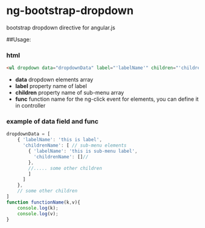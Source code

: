ng-bootstrap-dropdown
=====================

bootstrap dropdown directive for angular.js

##Usage:

### html
```html
<ul dropdown data="dropdownData" label="'labelName'" children="'childrenName'" func="functionName" ></ul>
```
* **data** dropdown elements array
* **label** property name of label
* **children** property name of sub-menu array
* **func** function name for the ng-click event for elements, you can define it in controller

### example of data field and func
```javascript
dropdownData = [
    { 'labelName': 'this is label',
      'childrenName': [ // sub-menu elements
        { 'labelName': 'this is sub-menu label',
          'childrenName': []//
        },
        //..... some other children
        ]
      ]
    },
    // some other children
]
function functionName(k,v){
    console.log(k);
    console.log(v);
}
```

